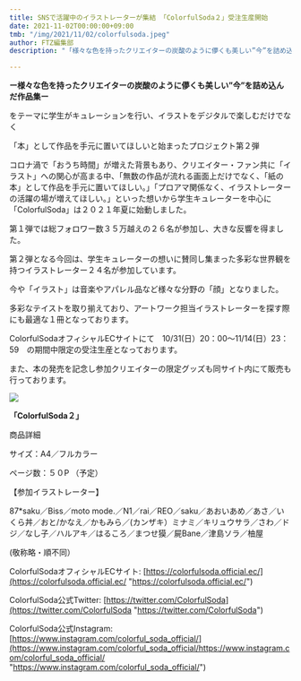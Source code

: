 ```yaml
---
title: SNSで活躍中のイラストレーターが集結 「ColorfulSoda２」受注生産開始
date: 2021-11-02T00:00:00+09:00
tmb: "/img/2021/11/02/colorfulsoda.jpeg"
author: FTZ編集部
description: "「様々な色を持ったクリエイターの炭酸のように儚くも美しい”今”を詰め込んだ作品集」をテーマに学生がキュレーションを行い、イラストをデジタルで楽しむだけでなく「本」として作品を手元に置いてほしいと始まったプロジェクト第２弾"

---
```

**ー様々な色を持ったクリエイターの炭酸のように儚くも美しい”今”を詰め込んだ作品集ー**

をテーマに学生がキュレーションを行い、イラストをデジタルで楽しむだけでなく

「本」として作品を手元に置いてほしいと始まったプロジェクト第２弾

コロナ渦で「おうち時間」が増えた背景もあり、クリエイター・ファン共に「イラスト」への関心が高まる中、「無数の作品が流れる画面上だけでなく、「紙の本」として作品を手元に置いてほしい。」「プロアマ関係なく、イラストレーターの活躍の場が増えてほしい。」といった想いから学生キュレーターを中心に「ColorfulSoda」は２０２１年夏に始動しました。

第１弾では総フォロワー数３５万越えの２６名が参加し、大きな反響を得ました。

第２弾となる今回は、学生キュレーターの想いに賛同し集まった多彩な世界観を持つイラストレーター２４名が参加しています。

今や「イラスト」は音楽やアパレル品など様々な分野の「顔」となりました。

多彩なテイストを取り揃えており、アートワーク担当イラストレーターを探す際にも最適な１冊となっております。

ColorfulSodaオフィシャルECサイトにて　10/31(日）20：00～11/14(日）23：59　の期間中限定の受注生産となっております。

また、本の発売を記念し参加クリエイターの限定グッズも同サイト内にて販売も行っております。

![](/img/2021/11/02/colorfulsoda.jpeg)

**「ColorfulSoda２」**

商品詳細

サイズ：A4／フルカラー

ページ数：５０P （予定）

【参加イラストレーター】

87*saku／Biss／moto mode.／N1／rai／REO／saku／あおいあめ／あさ／いくら丼／おと/かなえ／かもみら／(カンザキ）ミナミ／キリュウサラ／さわ／ドジ／なし子／ハルアキ／はるころ／まつせ獏／屍Bane／津島ソラ／柚屋

(敬称略・順不同）

ColorfulSodaオフィシャルECサイト: [https://colorfulsoda.official.ec/](https://colorfulsoda.official.ec/ "https://colorfulsoda.official.ec/")

ColorfulSoda公式Twitter: [https://twitter.com/ColorfulSoda](https://twitter.com/ColorfulSoda "https://twitter.com/ColorfulSoda")

ColorfulSoda公式Instagram: [https://www.instagram.com/colorful_soda_official/](https://www.instagram.com/colorful_soda_official/https://www.instagram.com/colorful_soda_official/ "https://www.instagram.com/colorful_soda_official/")